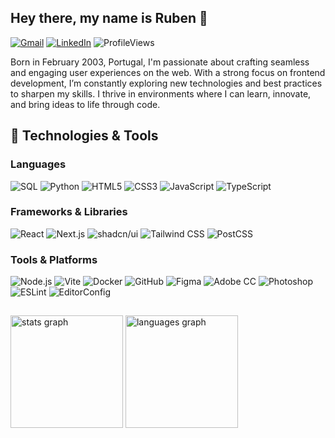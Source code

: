 ## Hey there, my name is Ruben 👋  
[![Gmail](https://img.shields.io/badge/Gmail-%23333?style=flat&logo=gmail&logoColor=white)](mailto:devruben10@gmail.com)
[![LinkedIn](https://img.shields.io/badge/LinkedIn-0077B5?style=flat&logo=linkedin&logoColor=white)](https://www.linkedin.com/in/ruben-teixeira-316011316/)
![ProfileViews](https://komarev.com/ghpvc/?username=rubsxyz&label=Profile%20views&color=70A5FD&style=flat)

Born in February 2003, Portugal, I'm passionate about crafting seamless and engaging user experiences on the web. With a strong focus on frontend development, I’m constantly exploring new technologies and best practices to sharpen my skills. I thrive in environments where I can learn, innovate, and bring ideas to life through code.

## 🔧 Technologies & Tools
### Languages
![SQL](https://img.shields.io/badge/SQL-4479A1?style=flat&logo=postgresql&logoColor=white)
![Python](https://img.shields.io/badge/Python-3776AB?style=flat&logo=python&logoColor=white)
![HTML5](https://img.shields.io/badge/HTML5-E34F26?style=flat&logo=html5&logoColor=white)
![CSS3](https://img.shields.io/badge/CSS3-1572B6?style=flat&logo=css3&logoColor=white)
![JavaScript](https://img.shields.io/badge/JavaScript-F7DF1E?style=flat&logo=javascript&logoColor=black)
![TypeScript](https://img.shields.io/badge/TypeScript-3178C6?style=flat&logo=typescript&logoColor=white)

### Frameworks & Libraries
![React](https://img.shields.io/badge/React-61DAFB?style=flat&logo=react&logoColor=black)
![Next.js](https://img.shields.io/badge/Next.js-000000?style=flat&logo=nextdotjs&logoColor=white)
![shadcn/ui](https://img.shields.io/badge/shadcn%2Fui-000000?style=flat&logo=radixui&logoColor=white)
![Tailwind CSS](https://img.shields.io/badge/Tailwind_CSS-38B2AC?style=flat&logo=tailwind-css&logoColor=white)
![PostCSS](https://img.shields.io/badge/PostCSS-DD3A0A?style=flat&logo=postcss&logoColor=white)

### Tools & Platforms
![Node.js](https://img.shields.io/badge/Node.js-339933?style=flat&logo=node.js&logoColor=white)
![Vite](https://img.shields.io/badge/Vite-646CFF?style=flat&logo=vite&logoColor=white)
![Docker](https://img.shields.io/badge/Docker-2496ED?style=flat&logo=docker&logoColor=white)
![GitHub](https://img.shields.io/badge/GitHub-181717?style=flat&logo=github&logoColor=white)
![Figma](https://img.shields.io/badge/Figma-F24E1E?style=flat&logo=figma&logoColor=white)
![Adobe CC](https://img.shields.io/badge/Adobe%20CC-FF0000?style=flat&logo=adobe-creative-cloud&logoColor=white)
![Photoshop](https://img.shields.io/badge/Photoshop-31A8FF?style=flat&logo=adobe-photoshop&logoColor=white)
![ESLint](https://img.shields.io/badge/ESLint-4B32C3?style=flat&logo=eslint&logoColor=white)
![EditorConfig](https://img.shields.io/badge/EditorConfig-000000?style=flat&logo=editorconfig&logoColor=white)

##

<div>
  <img src="https://github-readme-stats.vercel.app/api?username=rubsxyz&theme=tokyonight&hide_border=true&count_private=true" height="180" alt="stats graph"  />
  <img src="https://github-readme-stats.vercel.app/api/top-langs/?username=rubsxyz&theme=tokyonight&hide_border=true&include_all_commits=true&count_private=true&layout=compact" height="180" alt="languages graph"  />
</div>
